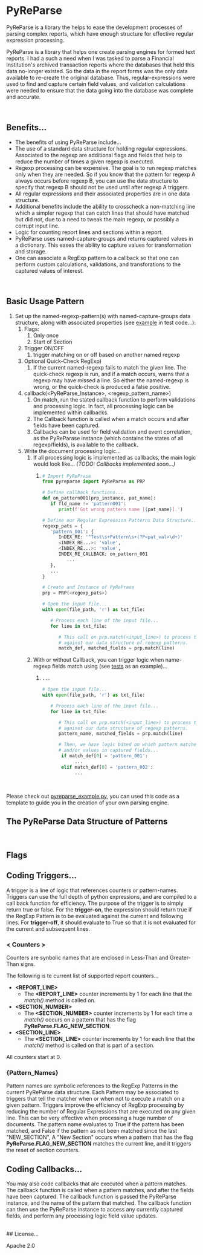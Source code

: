 # PyReParse
PyReParse is a library the helps to ease the development processes of parsing
complex reports, which have enough structure for effective regular expression 
processing.

PyReParse is a library that helps one create parsing engines for formed text reports. I had a such a need when I was tasked to parse a Financial Institution's archived transaction reports where the databases that held this data no-longer existed. So the data in the report forms was the only data available to re-create the original database. Thus, regular-expressions were used to find and capture certain field values, and validation calculations were needed to ensure that the data going into the database was complete and accurate.

<br>

## Benefits...

- The benefits of using PyReParse include...
- The use of a standard data structure for holding regular expressions. 
Associated to the regexp are additional flags and fields that help to reduce the
number of times a given regexp is executed.
- Regexp processing can be expensive. The goal is to run regexp matches only when they 
are needed. So if you know that the pattern for regexp A always occurs before
regexp B, you can use the data structure to specify that regexp B should not
be used until after regexp A triggers.
- All regular expressions and their associated properties are in one data structure.
- Additional benefits include the ability to crosscheck a non-matching line which
a simpler regexp that can catch lines that should have matched but did not,
due to a need to tweak the main regexp, or possibly a corrupt input line.
- Logic for counting report lines and sections within a report.
- PyReParse uses named-capture-groups and returns captured values in a dictionary. This eases the ability to capture values for transformation and storage.
- One can associate a RegExp pattern to a callback so that one can perform custom calculations, validations, and transforations to the captured values of interest.
<br>

## Basic Usage Pattern

1. Set up the named-regexp-pattern(s) with named-capture-groups data structure, along with associated properties (see [example](src/pyreparse/tests/test_pyreparse.py?plain=1#L46) in test code...):
   1. Flags:
      1. Only once
      2. Start of Section
   2. Trigger ON/OFF
      1. trigger matching on or off based on another named regexp
   3. Optional Quick-Check RegExp)
      1. If the current named-regexp fails to match the given line. The quick-check regexp is run, and if a match occurs, warns that a regexp may have missed a line. So either the named-regexp is wrong, or the quick-check is produced a false positive.
   4. callback(<PyReParse_Instance>, <regexp_pattern_name>)
      1. On match, run the stated callback function to perform validations and processing logic. In fact, all processing logic can be implemented within callbacks.
      2. The Callback function is called when a match occurs and after fields have been captured.
      3. Callbacks can be used for field validation and event correlation, as the PyReParase instance (which contains the states of all regexp/fields), is available to the callback.
   5. Write the document processing logic...
      1. If all processing logic is implemented as callbacks, the main logic would look like... <i>(TODO: Callbacks implemented soon...)</i>
         1. ```python
            # Import PyRePrase
            from pyreparse import PyReParse as PRP
            
            # Define callback functions...
            def on_pattern001(prp_instance, pat_name):
               if fld_name != 'pattern001':
                  print(f'Got wrong pattern name [{pat_name}].')
            
            # Define our Regular Expression Patterns Data Structure...
            regexp_pats = {
               'pattern_001': {
                  InDEX_RE: '^Test\s+Pattern\s+(?P<pat_val>\d+)'
                  <INDEX_RE...>: 'value',
                  <INDEX_RE...>: 'value',
                  INDEX_RE_CALLBACK: on_pattern_001
                     ...
               },
               ...
            }
            
            # Create and Instance of PyRePrase
            prp = PRP(<regexp_pats>)
            
            # Open the input file...
            with open(file_path, 'r') as txt_file:
            
               # Process each line of the input file...
               for line in txt_file:
            
                  # This call on prp.match(<input_line>) to process the line
                  # against our data structure of regexp patterns.
                  match_def, matched_fields = prp.match(line)
            ```
      2. With or without Callback, you can trigger logic when name-regexp fields match using (see [tests](src/pyreparse/tests/test_pyreparse.py?plain=57#L254) as an example)...
         1. ```python
            ...
            
            # Open the input file...
            with open(file_path, 'r') as txt_file:
            
               # Process each line of the input file...
               for line in txt_file:
            
                  # This call on prp.match(<input_line>) to process the line
                  # against our data structure of regexp patterns.
                  pattern_name, matched_fields = prp.match(line)
            
                  # Then, we have logic based on which pattern matched,
                  # and/or values in captured fields...
                   if match_def[0] = 'pattern_001':
                        ...         
                   elif match_def[0] = 'pattern_002':
                        ...         
            ```      
<br>

Please check out [pyreparse_example.py](pyreparse/example/pyreparse_example.py), you can used this code as a template to guide you in the creation of your own parsing engine.

## The PyReParse Data Structure of Patterns
<br>

## Flags

## Coding Triggers...
A trigger is a line of logic that references counters or pattern-names. Triggers can use the full depth of python expressions, and are compiled to a call back function for efficiency. The purpose of the trigger is to simply return true or false. For the **trigger-on**, the expression should return true if the RegExp Pattern is to be evaluated against the current and following lines. For **trigger-off**, it should evaluate to True so that it is not evaluated for the current and subsequent lines. 

### < Counters >
Counters are synbolic names that are enclosed in Less-Than and Greater-Than signs. 

The following is te current list of supported report counters...

 - **<REPORT_LINE>**
   - The **<REPORT_LINE>** counter increments by 1 for each line that the _match()_ method is called on.
 - **<SECTION_NUMBER>**
   - The **<SECTION_NUMBER>** counter increments by 1 for each time a _match()_ occurs on a pattern that has the flag **PyReParse.FLAG_NEW_SECTION**.
 - **<SECTION_LINE>**
   - The **<SECTION_LINE>** counter increments by 1 for each line that the _match()_ method is called on that is part of a section.

All counters start at 0.

### {Pattern_Names}
Pattern names are symbolic references to the RegExp Patterns in the current PyReParse data structure.
Each Pattern may be associated to triggers that tell the matcher when or when not to execute a match on a given pattern. Triggers improve the efficiency of RegExp processing by reducing the number of Regular Expressions that are executed on any given line. This can be very effective when processing a huge number of documents. The pattern name evaluates to True if the pattern has been matched, and False if the pattern as not been matched since the last "NEW_SECTION", A "New Section" occurs when a pattern that has the flag **PyReParse.FLAG_NEW_SECTION** matches the current line, and it triggers the reset of section counters.

## Coding Callbacks...
You may also code callbacks that are executed when a pattern matches. The callback function is called when a pattern matches, and after the fields have been captured. The callback function is passed the PyReParse instance, and the name of the pattern that matched. The callback function can then use the PyReParse instance to access any currently captured fields, and perform any processing logic field value updates.

<br>
## License...

Apache 2.0
